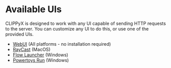 # Available UIs

CLIPPyX is designed to work with any UI capable of sending HTTP requests to the server. You can customize any UI to do this, or use one of the provided UIs.

- [WebUI](https://github.com/0ssamaak0/CLIPPyX/tree/main/UI/CLIPPyX%20WebUI) (All platforms - no installation required)
- [RayCast](https://www.raycast.com/0ssamaak0/clippyx) (MacOS)
- [Flow Launcher](https://github.com/0ssamaak0/CLIPPyX/tree/main/UI/Flow%20Launcher) (Windows)
- [Powertoys Run](https://github.com/0ssamaak0/CLIPPyX/tree/main/UI/Powertoys%20Run) (Windows)
